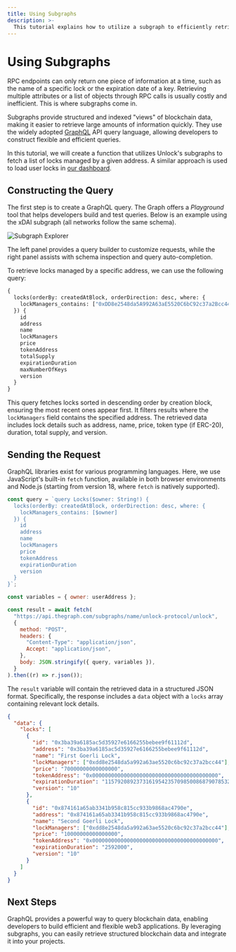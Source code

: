 ```yaml
---
title: Using Subgraphs
description: >-
  This tutorial explains how to utilize a subgraph to efficiently retrieve large datasets from smart contracts.
---
```


# Using Subgraphs

RPC endpoints can only return one piece of information at a time, such as the name of a specific lock or the expiration date of a key. Retrieving multiple attributes or a list of objects through RPC calls is usually costly and inefficient. This is where subgraphs come in.

Subgraphs provide structured and indexed "views" of blockchain data, making it easier to retrieve large amounts of information quickly. They use the widely adopted [GraphQL](https://graphql.org) API query language, allowing developers to construct flexible and efficient queries.

In this tutorial, we will create a function that utilizes Unlock's subgraphs to fetch a list of locks managed by a given address. A similar approach is used to load user locks in [our dashboard](https://app.unlock-protocol.com/dashboard).

## Constructing the Query

The first step is to create a GraphQL query. The Graph offers a _Playground_ tool that helps developers build and test queries. Below is an example using the xDAI subgraph (all networks follow the same schema).

![Subgraph Explorer](/img/developers/subgraph-explorer.png)

The left panel provides a query builder to customize requests, while the right panel assists with schema inspection and query auto-completion.

To retrieve locks managed by a specific address, we can use the following query:

```graphql
{
  locks(orderBy: createdAtBlock, orderDirection: desc, where: {
    lockManagers_contains: ["0xDD8e2548da5A992A63aE5520C6bC92c37a2Bcc44"]
  }) {
    id
    address
    name
    lockManagers
    price
    tokenAddress
    totalSupply
    expirationDuration
    maxNumberOfKeys
    version
  }
}
```

This query fetches locks sorted in descending order by creation block, ensuring the most recent ones appear first. It filters results where the `lockManagers` field contains the specified address. The retrieved data includes lock details such as address, name, price, token type (if ERC-20), duration, total supply, and version.

## Sending the Request

GraphQL libraries exist for various programming languages. Here, we use JavaScript's built-in `fetch` function, available in both browser environments and Node.js (starting from version 18, where `fetch` is natively supported).

```javascript
const query = `query Locks($owner: String!) {
  locks(orderBy: createdAtBlock, orderDirection: desc, where: {
    lockManagers_contains: [$owner]
  }) {
    id
    address
    name
    lockManagers
    price
    tokenAddress
    expirationDuration
    version
  }
}`;

const variables = { owner: userAddress };

const result = await fetch(
  "https://api.thegraph.com/subgraphs/name/unlock-protocol/unlock",
  {
    method: "POST",
    headers: {
      "Content-Type": "application/json",
      Accept: "application/json",
    },
    body: JSON.stringify({ query, variables }),
  }
).then((r) => r.json());
```

The `result` variable will contain the retrieved data in a structured JSON format. Specifically, the response includes a `data` object with a `locks` array containing relevant lock details.

```json
{
  "data": {
    "locks": [
      {
        "id": "0x3ba39a6185ac5d35927e6166255bebee9f61112d",
        "address": "0x3ba39a6185ac5d35927e6166255bebee9f61112d",
        "name": "First Goerli Lock",
        "lockManagers": ["0xdd8e2548da5a992a63ae5520c6bc92c37a2bcc44"],
        "price": "70000000000000000",
        "tokenAddress": "0x0000000000000000000000000000000000000000",
        "expirationDuration": "115792089237316195423570985008687907853269984665640564039457584007913129639935",
        "version": "10"
      },
      {
        "id": "0x874161a65ab3341b958c815cc933b9868ac4790e",
        "address": "0x874161a65ab3341b958c815cc933b9868ac4790e",
        "name": "Second Goerli Lock",
        "lockManagers": ["0xdd8e2548da5a992a63ae5520c6bc92c37a2bcc44"],
        "price": "10000000000000000",
        "tokenAddress": "0x0000000000000000000000000000000000000000",
        "expirationDuration": "2592000",
        "version": "10"
      }
    ]
  }
}
```

## Next Steps

GraphQL provides a powerful way to query blockchain data, enabling developers to build efficient and flexible web3 applications. By leveraging subgraphs, you can easily retrieve structured blockchain data and integrate it into your projects.